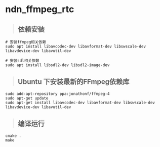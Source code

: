 # ndn_ffmpeg_rtc

> ## 依赖安装

```shell script
# 安装ffmpeg相关依赖
sudo apt install libavcodec-dev libavformat-dev libswscale-dev libavdevice-dev libavutil-dev 

# 安装sdl相关依赖
sudo apt install libsdl2-dev libsdl2-image-dev
```

> ## Ubuntu 下安装最新的FFmpeg依赖库

```shell
sudo add-apt-repository ppa:jonathonf/ffmpeg-4
sudo apt-get update
sudo apt-get install libavcodec-dev libavformat-dev libswscale-dev libavdevice-dev libavutil-dev
```

> ## 编译运行

```shell script
cmake .
make
```